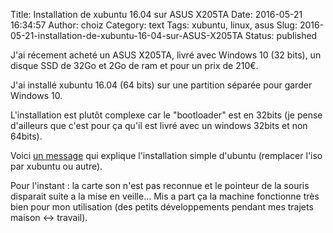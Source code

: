Title: Installation de xubuntu 16.04 sur ASUS X205TA
Date: 2016-05-21 16:34:57
Author: choiz
Category: text
Tags: xubuntu, linux, asus
Slug: 2016-05-21-installation-de-xubuntu-16-04-sur-ASUS-X205TA
Status: published

J'ai récement acheté un ASUS X205TA, livré avec Windows
10 (32 bits), un disque SSD de 32Go et 2Go de ram et pour un prix de 210€.

J'ai installé xubuntu 16.04 (64 bits) sur une partition séparée pour garder Windows 10.

L'installation est plutôt complexe car le "bootloader" est en 32bits (je pense
d'ailleurs que c'est pour ça qu'il est livré avec un windows 32bits et non
64bits).

Voici [un message](http://ubuntuforums.org/showthread.php?t=2254322&page=92&p=13474817#post13474817) qui explique l'installation simple d'ubuntu (remplacer l'iso
par xubuntu ou autre).

Pour l'instant : la carte son n'est pas reconnue et le pointeur de la souris
disparait suite a la mise en veille… Mis a part ça la machine fonctionne très
bien pour mon utilisation (des petits développements pendant mes trajets maison <-> travail).
